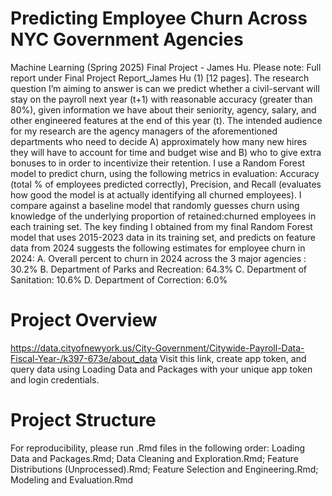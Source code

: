 # Predicting Employee Churn Across NYC Government Agencies
 Machine Learning (Spring 2025) Final Project - James Hu.
Please note: Full report under Final Project Report_James Hu (1) [12 pages].
The research question I’m aiming to answer is can we predict whether a civil-servant will stay on the payroll next year (t+1) with reasonable accuracy (greater than 80%), given information we have about their seniority, agency, salary, and other engineered features at the end of this year (t). The intended audience for my research are the agency managers of the aforementioned departments who need to decide A) approximately how many new hires they will have to account for time and budget wise and B) who to give extra bonuses to in order to incentivize their retention. I use a Random Forest model to predict churn, using the following metrics in evaluation: Accuracy (total % of employees predicted correctly), Precision, and Recall (evaluates how good the model is at actually identifying all churned employees). I compare against a baseline model that randomly guesses churn using knowledge of the underlying proportion of retained:churned employees in each training set. The key finding I obtained from my final Random Forest model that uses 2015-2023 data in its training set, and predicts on feature data from 2024 suggests the following estimates for employee churn in 2024:
A. Overall percent to churn in 2024 across the 3 major agencies : 30.2%
B. Department of Parks and Recreation: 64.3%
C. Department of Sanitation: 10.6%
D. Department of Correction: 6.0%

# Project Overview
https://data.cityofnewyork.us/City-Government/Citywide-Payroll-Data-Fiscal-Year-/k397-673e/about_data
Visit this link, create app token, and query data using Loading Data and Packages with your unique app token and login credentials.

# Project Structure
For reproducibility, please run .Rmd files in the following order:
Loading Data and Packages.Rmd;
Data Cleaning and Exploration.Rmd;
Feature Distributions (Unprocessed).Rmd;
Feature Selection and Engineering.Rmd;
Modeling and Evaluation.Rmd
